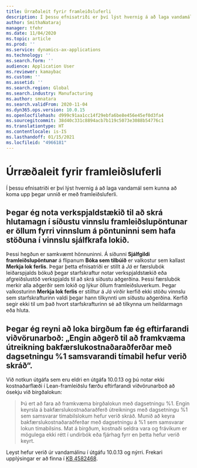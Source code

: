 ```yaml
---
title: Úrræðaleit fyrir framleiðsluferli
description: Í þessu efnisatriði er því lýst hvernig á að laga vandamál sem kunna að koma upp þegar unnið er með framleiðsluferli.
author: SmithaNataraj
manager: tfehr
ms.date: 11/04/2020
ms.topic: article
ms.prod: ''
ms.service: dynamics-ax-applications
ms.technology: ''
ms.search.form: ''
audience: Application User
ms.reviewer: kamaybac
ms.custom: ''
ms.assetid: ''
ms.search.region: Global
ms.search.industry: Manufacturing
ms.author: smnatara
ms.search.validFrom: 2020-11-04
ms.dyn365.ops.version: 10.0.15
ms.openlocfilehash: d999c91aa1cc14f29ebfa6be8e456e45ef0d3fa4
ms.sourcegitcommit: 38d40c331c8894acb7b119c5073e3088b54776c1
ms.translationtype: HT
ms.contentlocale: is-IS
ms.lasthandoff: 01/15/2021
ms.locfileid: "4966181"
---
```

# <a name="troubleshoot-process-manufacturing"></a>Úrræðaleit fyrir framleiðsluferli

Í þessu efnisatriði er því lýst hvernig á að laga vandamál sem kunna að koma upp þegar unnið er með framleiðsluferli.

## <a name="when-i-use-the-job-card-device-to-report-a-partial-quantity-on-the-last-job-in-a-production-order-all-the-previous-jobs-on-that-order-that-have-a-status-of-in-progress-are-automatically-ended"></a>Þegar ég nota verkspjaldstækið til að skrá hlutamagn í síðustu vinnslu framleiðslupöntunar er öllum fyrri vinnslum á pöntuninni sem hafa stöðuna í vinnslu sjálfkrafa lokið.

Þessi hegðun er samkvæmt hönnuninni. Á síðunni **Sjálfgildi framleiðslupöntunar** á flipanum **Bóka sem tilbúið** er valkostur sem kallast **Merkja lok ferlis**. Þegar þetta efnisatriði er stillt á *Já* er færslubók leiðarspjalds bókuð þegar starfskraftur notar verkspjaldstækið eða afgreiðslustöð verkspjalds til að skrá síðustu aðgerðina. Þessi færslubók merkir alla aðgerðir sem lokið og lýkur öllum framleiðsluverkum. Þegar valkosturinn **Merkja lok ferlis** er stilltur á *Já* virðir kerfið ekki stöðu vinnslu sem starfskrafturinn valdi þegar hann tilkynnti um síðustu aðgerðina. Kerfið segir ekki til um það hvort starfskrafturinn sé að tilkynna um heildarmagn eða hluta.

## <a name="when-i-attempt-a-stock-closing-i-receive-the-following-warning-message-no-execution-of-backflush-costing-calculation-with-a-date-1-matching-period-end-has-been-registered"></a>Þegar ég reyni að loka birgðum fæ ég eftirfarandi viðvörunarboð: „Engin aðgerð til að framkvæma útreikning bakfærslukostnaðaraðferðar með dagsetningu %1 samsvarandi tímabil hefur verið skráð“.

Við notkun útgáfa sem eru eldri en útgáfa 10.0.13 og þú notar ekki kostnaðarflæði í Lean-framleiðslu færðu eftirfarandi viðvörunarboð að ósekju við birgðalokun:

> Þú ert að fara að framkvæma birgðalokun með dagsetningu %1. Engin keyrsla á bakfærslukostnaðaraðferð útreiknings með dagsetningu %1 sem samsvarar tímabilslokum hefur verið skráð. Munið að keyra bakfærslukostnaðaraðferðar með dagsetningu á %1 sem samsvarar lokun tímabilsins. Mat á birgðum, kostnaði seldra vara og frávikum er mögulega ekki rétt í undirbók eða fjárhag fyrr en þetta hefur verið keyrt.

Leyst hefur verið úr vandamálinu í útgáfu 10.0.13 og nýrri. Frekari upplýsingar er að finna í [KB 4582468](https://fix.lcs.dynamics.com/Issue/Details?kb=4582468&bugId=468844&dbType=3&qc=fcd64080446a27382cfde3e4c3bdcfb714279185932259cd11ceb0d500617296).
